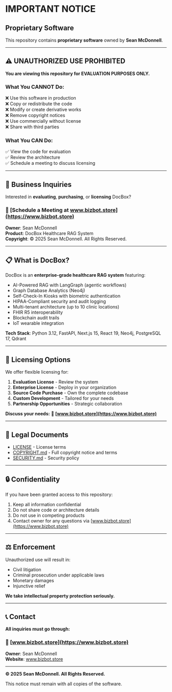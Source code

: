 # IMPORTANT NOTICE

## Proprietary Software

This repository contains **proprietary software** owned by **Sean McDonnell**.

---

## ⚠️ UNAUTHORIZED USE PROHIBITED

**You are viewing this repository for EVALUATION PURPOSES ONLY.**

### What You CANNOT Do:

❌ Use this software in production  
❌ Copy or redistribute the code  
❌ Modify or create derivative works  
❌ Remove copyright notices  
❌ Use commercially without license  
❌ Share with third parties  

### What You CAN Do:

✅ View the code for evaluation  
✅ Review the architecture  
✅ Schedule a meeting to discuss licensing  

---

## 💼 Business Inquiries

Interested in **evaluating**, **purchasing**, or **licensing** DocBox?

### 🔗 **[Schedule a Meeting at www.bizbot.store](https://www.bizbot.store)**

**Owner**: Sean McDonnell  
**Product**: DocBox Healthcare RAG System  
**Copyright**: © 2025 Sean McDonnell. All Rights Reserved.

---

## 📋 What is DocBox?

DocBox is an **enterprise-grade healthcare RAG system** featuring:

- AI-Powered RAG with LangGraph (agentic workflows)
- Graph Database Analytics (Neo4j)
- Self-Check-In Kiosks with biometric authentication
- HIPAA-Compliant security and audit logging
- Multi-tenant architecture (up to 10 clinic locations)
- FHIR R5 interoperability
- Blockchain audit trails
- IoT wearable integration

**Tech Stack**: Python 3.12, FastAPI, Next.js 15, React 19, Neo4j, PostgreSQL 17, Qdrant

---

## 🤝 Licensing Options

We offer flexible licensing for:

1. **Evaluation License** - Review the system
2. **Enterprise License** - Deploy in your organization
3. **Source Code Purchase** - Own the complete codebase
4. **Custom Development** - Tailored for your needs
5. **Partnership Opportunities** - Strategic collaboration

**Discuss your needs:** 🔗 **[www.bizbot.store](https://www.bizbot.store)**

---

## 📄 Legal Documents

- [LICENSE](LICENSE) - License terms
- [COPYRIGHT.md](COPYRIGHT.md) - Full copyright notice and terms
- [SECURITY.md](SECURITY.md) - Security policy

---

## 🔒 Confidentiality

If you have been granted access to this repository:

1. Keep all information confidential
2. Do not share code or architecture details
3. Do not use in competing products
4. Contact owner for any questions via [www.bizbot.store](https://www.bizbot.store)

---

## ⚖️ Enforcement

Unauthorized use will result in:
- Civil litigation
- Criminal prosecution under applicable laws
- Monetary damages
- Injunctive relief

**We take intellectual property protection seriously.**

---

## 📞 Contact

**All inquiries must go through:**

### 🔗 **[www.bizbot.store](https://www.bizbot.store)**

**Owner**: Sean McDonnell  
**Website**: www.bizbot.store

---

**© 2025 Sean McDonnell. All Rights Reserved.**

This notice must remain with all copies of the software.

